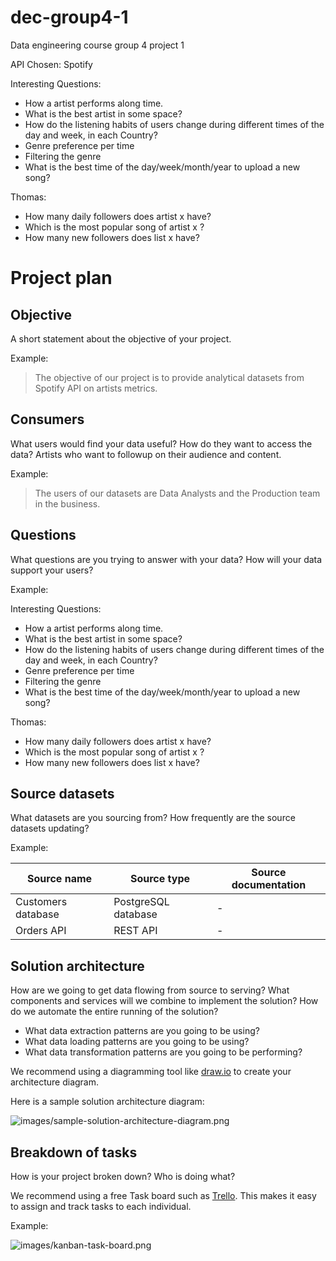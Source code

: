 # dec-group4-1
Data engineering course group 4 project 1

API Chosen: Spotify

Interesting Questions:
- How a artist performs along time.
- What is the best artist in some space?
- How do the listening habits of users change during different times of the day and week, in each Country?
- Genre preference per time
- Filtering the genre
- What is the best time of the day/week/month/year to upload a new song?

Thomas:
- How many daily followers does artist x have?
- Which is the most popular song of artist x ?
- How many new followers does list x have?
# Project plan

## Objective

A short statement about the objective of your project.

Example:

> The objective of our project is to provide analytical datasets from Spotify API on artists metrics.

## Consumers

What users would find your data useful? How do they want to access the data?
Artists who want to followup on their audience and content.

Example:

> The users of our datasets are Data Analysts and the Production team in the business.

## Questions

What questions are you trying to answer with your data? How will your data support your users?

Example:

Interesting Questions:
- How a artist performs along time.
- What is the best artist in some space?
- How do the listening habits of users change during different times of the day and week, in each Country?
- Genre preference per time
- Filtering the genre
- What is the best time of the day/week/month/year to upload a new song?

Thomas:
- How many daily followers does artist x have?
- Which is the most popular song of artist x ?
- How many new followers does list x have?

## Source datasets

What datasets are you sourcing from? How frequently are the source datasets updating?

Example:

| Source name | Source type | Source documentation |
| - | - | - |
| Customers database | PostgreSQL database | - |
| Orders API | REST API | - |

## Solution architecture

How are we going to get data flowing from source to serving? What components and services will we combine to implement the solution? How do we automate the entire running of the solution?

- What data extraction patterns are you going to be using?
- What data loading patterns are you going to be using?
- What data transformation patterns are you going to be performing?

We recommend using a diagramming tool like [draw.io](https://draw.io/) to create your architecture diagram.

Here is a sample solution architecture diagram:

![images/sample-solution-architecture-diagram.png](images/sample-solution-architecture-diagram.png)

## Breakdown of tasks

How is your project broken down? Who is doing what?

We recommend using a free Task board such as [Trello](https://trello.com/). This makes it easy to assign and track tasks to each individual.

Example:

![images/kanban-task-board.png](images/kanban-task-board.png)
